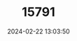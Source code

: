 ---
title: "15791"
category: "Oxymycterus roberti"
draft: false
date: 2024-02-22 13:03:50
languages:
  English: ["Robert's Hocicudo"]
---